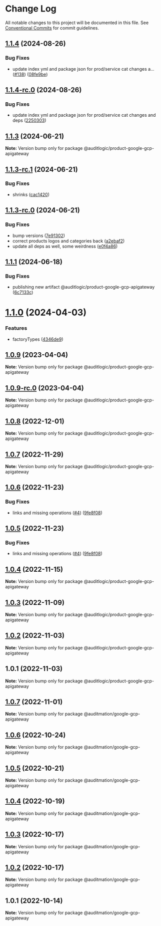 # Change Log

All notable changes to this project will be documented in this file.
See [Conventional Commits](https://conventionalcommits.org) for commit guidelines.

## [1.1.4](https://github.com/auditlogic/product/compare/@auditlogic/product-google-gcp-apigateway@1.1.3...@auditlogic/product-google-gcp-apigateway@1.1.4) (2024-08-26)


### Bug Fixes

* update index yml and package json for prod/service cat changes a… ([#138](https://github.com/auditlogic/product/issues/138)) ([08fe9be](https://github.com/auditlogic/product/commit/08fe9beb1c8457462a19bc69caa02e6212d97e1a))





## [1.1.4-rc.0](https://github.com/auditlogic/product/compare/@auditlogic/product-google-gcp-apigateway@1.1.3...@auditlogic/product-google-gcp-apigateway@1.1.4-rc.0) (2024-08-26)


### Bug Fixes

* update index yml and package json for prod/service cat changes and deps ([2250303](https://github.com/auditlogic/product/commit/225030363a363608240135b7ebed386b28f01e4b))





## [1.1.3](https://github.com/auditlogic/product/compare/@auditlogic/product-google-gcp-apigateway@1.1.3-rc.1...@auditlogic/product-google-gcp-apigateway@1.1.3) (2024-06-21)

**Note:** Version bump only for package @auditlogic/product-google-gcp-apigateway





## [1.1.3-rc.1](https://github.com/auditlogic/product/compare/@auditlogic/product-google-gcp-apigateway@1.1.3-rc.0...@auditlogic/product-google-gcp-apigateway@1.1.3-rc.1) (2024-06-21)


### Bug Fixes

* shrinks ([cac1420](https://github.com/auditlogic/product/commit/cac14200fefcd8183ab69fe89a47bd3f70f563e9))





## [1.1.3-rc.0](https://github.com/auditlogic/product/compare/@auditlogic/product-google-gcp-apigateway@1.1.1...@auditlogic/product-google-gcp-apigateway@1.1.3-rc.0) (2024-06-21)


### Bug Fixes

* bump versions ([7e91302](https://github.com/auditlogic/product/commit/7e913023b8b312150ed7762c32fbbe616be71de5))
* correct products logos and categories back ([a2ebaf2](https://github.com/auditlogic/product/commit/a2ebaf2efe8e232e6ff22c774c456048771f9469))
* update all deps as well, some weirdness ([e0f4a86](https://github.com/auditlogic/product/commit/e0f4a864714e2d3de6bbf3da014d5312fe53be2f))





## [1.1.1](https://github.com/auditlogic/product/compare/@auditlogic/product-google-gcp-apigateway@1.1.0...@auditlogic/product-google-gcp-apigateway@1.1.1) (2024-06-18)


### Bug Fixes

* publishing new artifact @auditlogic/product-google-gcp-apigateway ([6c7133c](https://github.com/auditlogic/product/commit/6c7133c83d65621ab43d03ca0f30ba04ec6b284f))





# [1.1.0](https://github.com/auditlogic/product/compare/@auditlogic/product-google-gcp-apigateway@1.0.9...@auditlogic/product-google-gcp-apigateway@1.1.0) (2024-04-03)


### Features

* factoryTypes ([4346de9](https://github.com/auditlogic/product/commit/4346de92693aee892fccf725338ffc7b80ab182b))





## [1.0.9](https://github.com/auditlogic/product/compare/@auditlogic/product-google-gcp-apigateway@1.0.8...@auditlogic/product-google-gcp-apigateway@1.0.9) (2023-04-04)

**Note:** Version bump only for package @auditlogic/product-google-gcp-apigateway





## [1.0.9-rc.0](https://github.com/auditlogic/product/compare/@auditlogic/product-google-gcp-apigateway@1.0.8...@auditlogic/product-google-gcp-apigateway@1.0.9-rc.0) (2023-04-04)

**Note:** Version bump only for package @auditlogic/product-google-gcp-apigateway





## [1.0.8](https://github.com/auditlogic/product/compare/@auditlogic/product-google-gcp-apigateway@1.0.7...@auditlogic/product-google-gcp-apigateway@1.0.8) (2022-12-01)

**Note:** Version bump only for package @auditlogic/product-google-gcp-apigateway





## [1.0.7](https://github.com/auditlogic/product/compare/@auditlogic/product-google-gcp-apigateway@1.0.6...@auditlogic/product-google-gcp-apigateway@1.0.7) (2022-11-29)

**Note:** Version bump only for package @auditlogic/product-google-gcp-apigateway





## [1.0.6](https://github.com/auditlogic/product/compare/@auditlogic/product-google-gcp-apigateway@1.0.4...@auditlogic/product-google-gcp-apigateway@1.0.6) (2022-11-23)


### Bug Fixes

* links and missing operations ([#4](https://github.com/auditlogic/product/issues/4)) ([9fe8f08](https://github.com/auditlogic/product/commit/9fe8f08fe7c57fdb79f991ac35bd6ac2e7dcad38))





## [1.0.5](https://github.com/auditlogic/product/compare/@auditlogic/product-google-gcp-apigateway@1.0.4...@auditlogic/product-google-gcp-apigateway@1.0.5) (2022-11-23)


### Bug Fixes

* links and missing operations ([#4](https://github.com/auditlogic/product/issues/4)) ([9fe8f08](https://github.com/auditlogic/product/commit/9fe8f08fe7c57fdb79f991ac35bd6ac2e7dcad38))





## [1.0.4](https://github.com/auditlogic/product/compare/@auditlogic/product-google-gcp-apigateway@1.0.3...@auditlogic/product-google-gcp-apigateway@1.0.4) (2022-11-15)

**Note:** Version bump only for package @auditlogic/product-google-gcp-apigateway





## [1.0.3](https://github.com/auditlogic/product/compare/@auditlogic/product-google-gcp-apigateway@1.0.2...@auditlogic/product-google-gcp-apigateway@1.0.3) (2022-11-09)

**Note:** Version bump only for package @auditlogic/product-google-gcp-apigateway





## [1.0.2](https://github.com/auditlogic/product/compare/@auditlogic/product-google-gcp-apigateway@1.0.1...@auditlogic/product-google-gcp-apigateway@1.0.2) (2022-11-03)

**Note:** Version bump only for package @auditlogic/product-google-gcp-apigateway





## 1.0.1 (2022-11-03)

**Note:** Version bump only for package @auditlogic/product-google-gcp-apigateway





## [1.0.7](https://github.com/auditmation/store-content/compare/@auditmation/google-gcp-apigateway@1.0.6...@auditmation/google-gcp-apigateway@1.0.7) (2022-11-01)

**Note:** Version bump only for package @auditmation/google-gcp-apigateway





## [1.0.6](https://github.com/auditmation/store-content/compare/@auditmation/google-gcp-apigateway@1.0.5...@auditmation/google-gcp-apigateway@1.0.6) (2022-10-24)

**Note:** Version bump only for package @auditmation/google-gcp-apigateway





## [1.0.5](https://github.com/auditmation/store-content/compare/@auditmation/google-gcp-apigateway@1.0.4...@auditmation/google-gcp-apigateway@1.0.5) (2022-10-21)

**Note:** Version bump only for package @auditmation/google-gcp-apigateway





## [1.0.4](https://github.com/auditmation/store-content/compare/@auditmation/google-gcp-apigateway@1.0.3...@auditmation/google-gcp-apigateway@1.0.4) (2022-10-19)

**Note:** Version bump only for package @auditmation/google-gcp-apigateway





## [1.0.3](https://github.com/auditmation/store-content/compare/@auditmation/google-gcp-apigateway@1.0.2...@auditmation/google-gcp-apigateway@1.0.3) (2022-10-17)

**Note:** Version bump only for package @auditmation/google-gcp-apigateway





## [1.0.2](https://github.com/auditmation/store-content/compare/@auditmation/google-gcp-apigateway@1.0.1...@auditmation/google-gcp-apigateway@1.0.2) (2022-10-17)

**Note:** Version bump only for package @auditmation/google-gcp-apigateway





## 1.0.1 (2022-10-14)

**Note:** Version bump only for package @auditmation/google-gcp-apigateway
